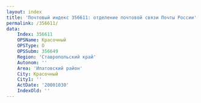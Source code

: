 ```yaml
---
layout: index
title: 'Почтовый индекс 356611: отделение почтовой связи Почты России'
permalink: /356611/
data:
    Index: 356611
    OPSName: Красочный
    OPSType: О
    OPSSubm: 356649
    Region: 'Ставропольский край'
    Autonom: ''
    Area: 'Ипатовский район'
    City: Красочный
    City1: ''
    ActDate: '20001030'
    IndexOld: ''
---
```

